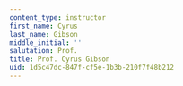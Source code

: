 ```yaml
---
content_type: instructor
first_name: Cyrus
last_name: Gibson
middle_initial: ''
salutation: Prof.
title: Prof. Cyrus Gibson
uid: 1d5c47dc-847f-cf5e-1b3b-210f7f48b212
---
```

